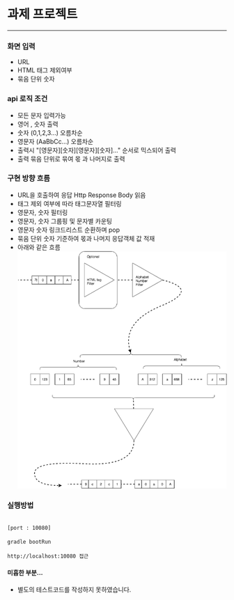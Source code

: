 # 과제 프로젝트

--- 

### 화면 입력
- URL
- HTML 태그 제외여부 
- 묶음 단위 숫자

### api 로직 조건
- 모든 문자 입력가능
- 영어 , 숫자 출력
- 숫자 (0,1,2,3...) 오름차순
- 영문자 (AaBbCc...) 오름차순
- 출력시 "[영문자][숫자][영문자][숫자]..." 순서로 믹스되어 출력
- 출력 묶음 단위로 묶여 몫 과 나머지로 출력


### 구현 방향 흐름
- URL을 호출하여 응답 Http Response Body 읽음
- 태그 제외 여부에 따라 태그문자열 필터링
- 영문자, 숫자 필터링
- 영문자, 숫자 그룹핑 및 문자별 카운팅
- 영문자 숫자 링크드리스트 순환하며 pop
- 묶음 단위 숫자 기준하여 몫과 나머지 응답객체 값 적재
- 아래와 같은 흐름
![flow](https://github.com/circlee/wmp-test/blob/master/flow.png?raw=true)



### 실행방법
~~~

[port : 10080]

gradle bootRun

http://localhost:10080 접근
~~~

#### 미흡한 부분...
- 별도의 테스트코드를 작성하지 못하였습니다.
